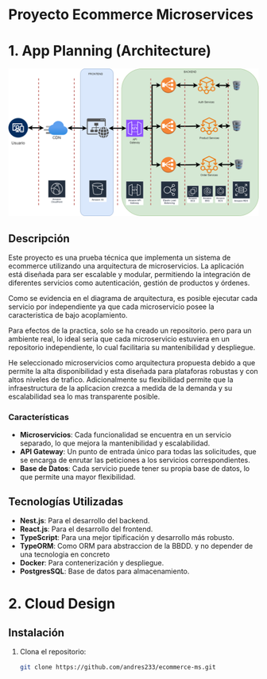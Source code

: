 # Proyecto Ecommerce Microservices

# 1. App Planning (Architecture)

![Arquitectura del Proyecto](Resources/Arquitecturamicroservices.drawio.png)

## Descripción

Este proyecto es una prueba técnica que implementa un sistema de ecommerce utilizando una arquitectura de microservicios. La aplicación está diseñada para ser escalable y modular, permitiendo la integración de diferentes servicios como autenticación, gestión de productos y órdenes.

Como se evidencia en el diagrama de arquitectura, es posible ejecutar cada servicio por independiente ya que cada microservicio posee la caracteristica de bajo acoplamiento.

Para efectos de la practica, solo se ha creado un repositorio. pero para un ambiente real, lo ideal seria que cada microservicio estuviera en un repositorio independiente, lo cual facilitaria su mantenibilidad y despliegue.

He seleccionado microservicios como arquitectura propuesta debido a que permite la alta disponibilidad y esta diseñada para plataforas robustas y con altos niveles de trafico. Adicionalmente su flexibilidad permite que la infraestructura de la aplicacion crezca a medida de la demanda y su escalabilidad sea lo mas transparente posible.

### Características

- **Microservicios**: Cada funcionalidad se encuentra en un servicio separado, lo que mejora la mantenibilidad y escalabilidad.
- **API Gateway**: Un punto de entrada único para todas las solicitudes, que se encarga de enrutar las peticiones a los servicios correspondientes.
- **Base de Datos**: Cada servicio puede tener su propia base de datos, lo que permite una mayor flexibilidad.

## Tecnologías Utilizadas

- **Nest.js**: Para el desarrollo del backend.
- **React.js**: Para el desarrollo del frontend.
- **TypeScript**: Para una mejor tipificación y desarrollo más robusto.
- **TypeORM**: Como ORM para abstraccion de la BBDD. y no depender de una tecnologia en concreto
- **Docker**: Para contenerización y despliegue.
- **PostgresSQL**: Base de datos para almacenamiento.


# 2. Cloud Design



## Instalación

1. Clona el repositorio:
   ```bash
   git clone https://github.com/andres233/ecommerce-ms.git
